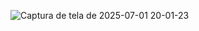 ![Captura de tela de 2025-07-01 20-01-23](https://github.com/user-attachments/assets/1e223895-a662-407a-8d92-ea8e5e18eac9)


